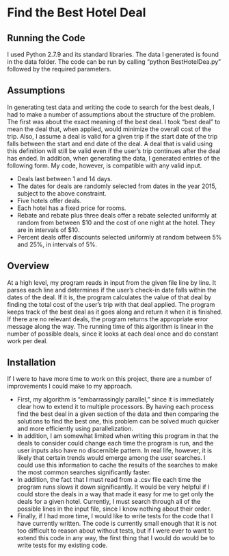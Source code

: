 # Find the Best Hotel Deal

## Running the Code

I used Python 2.7.9 and its standard libraries. The data I generated is found in the data folder. The code can be run by calling “python BestHotelDea.py” followed by the required parameters. 


## Assumptions

In generating test data and writing the code to search for the best deals, I had to make a number of assumptions about the structure of the problem. The first was about the exact meaning of the best deal. I took “best deal” to mean the deal that, when applied, would minimize the overall cost of the trip. Also, I assume a deal is valid for a given trip if the start date of the trip falls between the start and end date of the deal. A deal that is valid using this definition will still be valid even if the user’s trip continues after the deal has ended. In addition, when generating the data, I generated entries of the following form. My code, however, is compatible with any valid input. 
*	Deals last between 1 and 14 days. 
*	The dates for deals are randomly selected from dates in the year 2015, subject to the above constraint. 
*	Five hotels offer deals. 
*	Each hotel has a fixed price for rooms. 
*	Rebate and rebate plus three deals offer a rebate selected uniformly at random from between $10 and the cost of one night at the hotel. They are in intervals of $10. 
*	Percent deals offer discounts selected uniformly at random between 5% and 25%, in intervals of 5%.

## Overview

At a high level, my program reads in input from the given file line by line. It parses each line and determines if the user’s check-in date falls within the dates of the deal. If it is, the program calculates the value of that deal by finding the total cost of the user’s trip with that deal applied. The program keeps track of the best deal as it goes along and return it when it is finished. If there are no relevant deals, the program returns the appropriate error message along the way. The running time of this algorithm is linear in the number of possible deals, since it looks at each deal once and do constant work per deal. 

## Installation

If I were to have more time to work on this project, there are a number of improvements I could make to my approach. 
* First, my algorithm is “embarrassingly parallel,” since it is immediately clear how to extend it to multiple processors. By having each process find the best deal in a given section of the data and then comparing the solutions to find the best one, this problem can be solved much quicker and more efficiently using parallelization. 
* In addition, I am somewhat limited when writing this program in that the deals to consider could change each time the program is run, and the user inputs also have no discernible pattern. In real life, however, it is likely that certain trends would emerge among the user searches. I could use this information to cache the results of the searches to make the most common searches significantly faster. 
* In addition, the fact that I must read from a .csv file each time the program runs slows it down significantly. It would be very helpful if I could store the deals in a way that made it easy for me to get only the deals for a given hotel. Currently, I must search through all of the possible lines in the input file, since I know nothing about their order. 
* Finally, if I had more time, I would like to write tests for the code that I have currently written. The code is currently small enough that it is not too difficult to reason about without tests, but if I were ever to want to extend this code in any way, the first thing that I would do would be to write tests for my existing code. 

